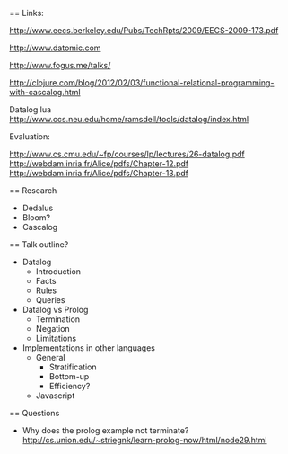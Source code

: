 == Links:

http://www.eecs.berkeley.edu/Pubs/TechRpts/2009/EECS-2009-173.pdf

http://www.datomic.com

http://www.fogus.me/talks/

http://clojure.com/blog/2012/02/03/functional-relational-programming-with-cascalog.html

Datalog lua http://www.ccs.neu.edu/home/ramsdell/tools/datalog/index.html

Evaluation:

http://www.cs.cmu.edu/~fp/courses/lp/lectures/26-datalog.pdf
http://webdam.inria.fr/Alice/pdfs/Chapter-12.pdf
http://webdam.inria.fr/Alice/pdfs/Chapter-13.pdf

== Research

* Dedalus
* Bloom?
* Cascalog

== Talk outline?

* Datalog
  * Introduction
  * Facts
  * Rules
  * Queries
* Datalog vs Prolog
  * Termination
  * Negation
  * Limitations
* Implementations in other languages 
  * General
      * Stratification
      * Bottom-up
      * Efficiency?
  * Javascript
 
== Questions

* Why does the prolog example not terminate?
  http://cs.union.edu/~striegnk/learn-prolog-now/html/node29.html
